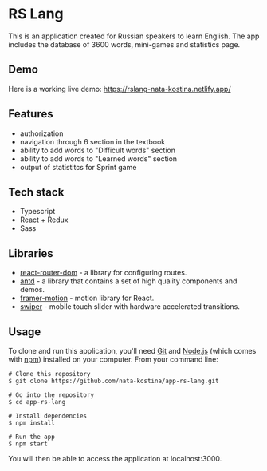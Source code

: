 # RS Lang
This is an application created for Russian speakers to learn English. The app includes the database of 3600 words, mini-games and statistics page.

## Demo
Here is a working live demo: https://rslang-nata-kostina.netlify.app/

## Features

 - authorization
 - navigation through 6 section in the textbook
 - ability to add words to "Difficult words" section
 - ability to add words to "Learned words" section
 - output of statistitcs for Sprint game
 
 
## Tech stack

 - Typescript
 - React + Redux
 - Sass

## Libraries

 - [react-router-dom](https://reactrouter.com/en/v6.3.0/getting-started/overview) - a library for configuring routes.
 - [antd](https://ant.design/) - a library that contains a set of high quality components and demos.
 - [framer-motion](https://www.framer.com/motion/) - motion library for React.
 - [swiper](https://swiperjs.com/react) - mobile touch slider with hardware accelerated transitions.

## Usage
To clone and run this application, you'll need [Git](https://git-scm.com/) and [Node.js](https://nodejs.org/en/download/) (which comes with [npm](http://npmjs.com/)) installed on your computer. From your command line:
```
# Clone this repository
$ git clone https://github.com/nata-kostina/app-rs-lang.git

# Go into the repository
$ cd app-rs-lang

# Install dependencies
$ npm install

# Run the app
$ npm start
```
You will then be able to access the application at localhost:3000.